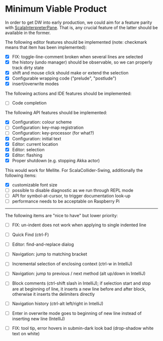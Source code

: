 # Minimum Viable Product

In order to get DW into early production, we could aim for a feature parity with
[ScalaInterpreterPane](https://git.iem.at/sciss/ScalaInterpreterPane). That is, any crucial feature
of the latter should be available in the former.

The following editor features should be implemented (note: checkmark means that item has been implemented):

 - [X] FIX: toggle-line-comment broken when several lines are selected
 - [X] the history (undo manager) should be observable, so we can properly track dirty state
 - [X] shift and mouse click should make or extend the selection
 - [X] Configurable wrapping code ("prelude", "postlude")
 - [X] insert/overwrite modes
 
The following actions and IDE features should be implemented:

 - [ ] Code completion
 
The following API features should be implemented:

 - [X] Configuration: colour scheme
 - [ ] Configuration: key-map registration
 - [ ] Configuration: key-processor (for what?)
 - [X] Configuration: initial text
 - [X] Editor: current location
 - [X] Editor: selection
 - [X] Editor: flashing
 - [X] Proper shutdown (e.g. stopping Akka actor)

This would work for Mellite. For ScalaCollider-Swing, additionally the following items:

 - [X] customizable font size
 - [ ] possible to disable diagnostic as we run through REPL mode
 - [ ] API for symbol-at-cursor, to trigger documentation look-up
 - [ ] performance needs to be acceptable on Raspberry Pi

-----

The following items are "nice to have" but lower priority:

 - [ ] FIX: un-indent does not work when applying to single indented line
 - [ ] Quick Find (ctrl-F)
 - [ ] Editor: find-and-replace dialog
 - [ ] Navigation: jump to matching bracket
 - [ ] Incremental selection of enclosing context (ctrl-w in IntelliJ)
 - [ ] Navigation: jump to previous / next method (alt up/down in IntelliJ)
 - [ ] Block comments (ctrl-shift slash in IntelliJ); if selection start and stop are at beginning of line,
       it inserts a new line before and after block, otherwise it inserts the delimiters directly
 - [ ] Navigation history (ctrl-alt left/right in IntelliJ)
 - [ ] Enter in overwrite mode goes to beginning of new line instead of inserting new line (IntelliJ)
 - [ ] FIX: tool tip, error hovers in submin-dark look bad (drop-shadow white text on white)
 